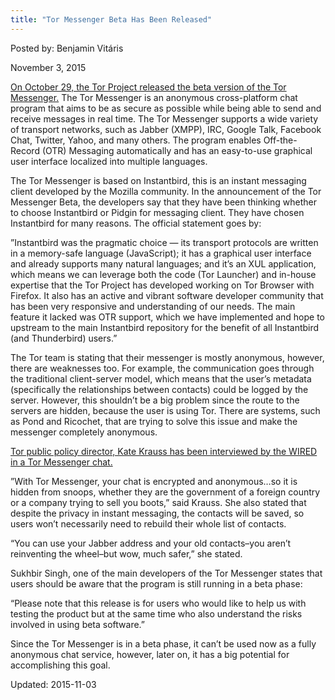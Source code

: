 ```yaml
---
title: "Tor Messenger Beta Has Been Released"
---
```


Posted by: Benjamin Vitáris 

<span>November 3, 2015</span>

<p><a href="https://blog.torproject.org/blog/tor-messenger-beta-chat-over-tor-easily">On October 29, the Tor Project released the beta version of the Tor Messenger.</a> The Tor Messenger is an anonymous cross-platform chat program that aims to be as secure as possible while being able to send and receive messages in real time. The Tor Messenger supports a wide variety of transport networks, such as Jabber (XMPP), IRC, Google Talk, Facebook Chat, Twitter, Yahoo, and many others. The program enables Off-the-Record (OTR) Messaging automatically and has an easy-to-use graphical user interface localized into multiple languages.</p>
<p>The Tor Messenger is based on Instantbird, this is an instant messaging client developed by the Mozilla community. In the announcement of the Tor Messenger Beta, the developers say that they have been thinking whether to choose Instantbird or Pidgin for messaging client. They have chosen Instantbird for many reasons. The official statement goes by:</p>
<p>”Instantbird was the pragmatic choice &#8212; its transport protocols are written in a memory-safe language (JavaScript); it has a graphical user interface and already supports many natural languages; and it&#8217;s an XUL application, which means we can leverage both the code (Tor Launcher) and in-house expertise that the Tor Project has developed working on Tor Browser with Firefox. It also has an active and vibrant software developer community that has been very responsive and understanding of our needs. The main feature it lacked was OTR support, which we have implemented and hope to upstream to the main Instantbird repository for the benefit of all Instantbird (and Thunderbird) users.”</p>
<p>The Tor team is stating that their messenger is mostly anonymous, however, there are weaknesses too. For example, the communication goes through the traditional client-server model, which means that the user’s metadata (specifically the relationships between contacts) could be logged by the server. However, this shouldn’t be a big problem since the route to the servers are hidden, because the user is using Tor. There are systems, such as Pond and Ricochet, that are trying to solve this issue and make the messenger completely anonymous.</p>
<p><a href="http://www.wired.com/2015/10/tor-just-launched-the-easiest-app-yet-for-anonymous-encrypted-im/">Tor public policy director, Kate Krauss has been interviewed by the WIRED in a Tor Messenger chat.</a></p>
<p>”With Tor Messenger, your chat is encrypted and anonymous…so it is hidden from snoops, whether they are the government of a foreign country or a company trying to sell you boots,” said Krauss. She also stated that despite the privacy in instant messaging, the contacts will be saved, so users won’t necessarily need to rebuild their whole list of contacts.</p>
<p>“You can use your Jabber address and your old contacts–you aren’t reinventing the wheel–but wow, much safer,” she stated.</p>
<p>Sukhbir Singh, one of the main developers of the Tor Messenger states that users should be aware that the program is still running in a beta phase:</p>
<p>“Please note that this release is for users who would like to help us with testing the product but at the same time who also understand the risks involved in using beta software.”</p>
<p>Since the Tor Messenger is in a beta phase, it can’t be used now as a fully anonymous chat service, however, later on, it has a big potential for accomplishing this goal.</p>

Updated: 2015-11-03

